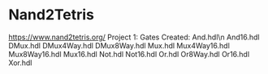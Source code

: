 # Nand2Tetris
https://www.nand2tetris.org/
Project 1: 
  Gates Created: 
    And.hdl\n
    And16.hdl 
    DMux.hdl 
    DMux4Way.hdl 
    DMux8Way.hdl 
    Mux.hdl 
    Mux4Way16.hdl 
    Mux8Way16.hdl 
    Mux16.hdl 
    Not.hdl 
    Not16.hdl 
    Or.hdl 
    Or8Way.hdl 
    Or16.hdl 
    Xor.hdl
